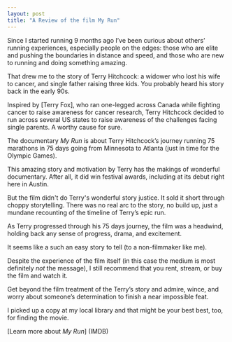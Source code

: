 ```yaml
---
layout: post
title: "A Review of the film My Run"
---
```


Since I started running 9 months ago I’ve been curious about others’ running experiences, especially people on the edges: those who are elite and pushing the boundaries in distance and speed, and those who are new to running and doing something amazing.

That drew me to the story of Terry Hitchcock: a widower who lost his wife to cancer, and single father raising three kids. You probably heard his story back in the early 90s.

Inspired by [Terry Fox], who ran one-legged across Canada while fighting cancer to raise awareness for cancer research, Terry Hitchcock decided to run across several US states to raise awareness of the challenges facing single parents. A worthy cause for sure.

The documentary _My Run_ is about Terry Hitchcock’s journey running 75 marathons in 75 days going from Minnesota to Atlanta (just in time for the Olympic Games).

This amazing story and motivation by Terry has the makings of wonderful documentary. After all, it did win festival awards, including at its debut right here in Austin.

But the film didn't do Terry's wonderful story justice. It sold it short through choppy storytelling. There was no real arc to the story, no build up, just a mundane recounting of the timeline of Terry’s epic run.

As Terry progressed through his 75 days journey, the film was a headwind, holding back any sense of progress, drama, and excitement.

It seems like a such an easy story to tell (to a non-filmmaker like me).

Despite the experience of the film itself (in this case the medium is most definitely _not_ the message), I still recommend that you rent, stream, or buy the film and watch it. 

Get beyond the film treatment of the Terry’s story and admire, wince, and worry about someone’s determination to finish a near impossible feat.

I picked up a copy at my local library and that might be your best best, too, for finding the movie. 

[Learn more about _My Run_] (IMDB)